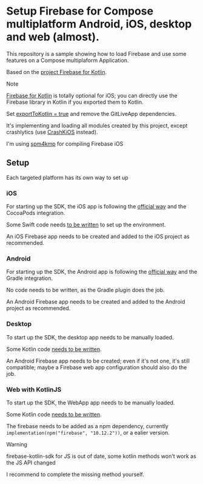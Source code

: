 # Setup Firebase for Compose multiplatform Android, iOS, desktop and web (almost).

This repository is a sample showing how to load Firebase and use some features on a Compose multiplaform Application.

Based on the [project Firebase for Kotlin](https://github.com/GitLiveApp/firebase-kotlin-sdk).


> [!NOTE]  
> [Firebase for Kotlin](https://github.com/GitLiveApp/firebase-kotlin-sdk) is totally optional for iOS; you can directly use the Firebase library in Kotlin if you exported them to Kotlin.
>
>  Set [exportToKotlin = true](https://github.com/frankois944/FirebaseKmpDemo/blob/505fd0bf45b131621049d4f3489f150721e74bdd/composeApp/build.gradle.kts#L199C17-L204C19) and remove the GitLiveApp dependencies.


It's implementing and loading all modules created by this project, except crashlytics (use [CrashKiOS](https://github.com/touchlab/CrashKiOS) instead).

I'm using [spm4kmp](https://github.com/frankois944/spm4Kmp) for compiling Firebase iOS

## Setup

Each targeted platform has its own way to set up

### iOS

For starting up the SDK, the iOS app is following the [official way](https://firebase.google.com/docs/ios/setup) and the CocoaPods integration.

Some Swift code needs [to be written](https://github.com/frankois944/FirebaseKmpDemo/blob/main/iosApp/iosApp/iOSApp.swift) to set up the environment.

An iOS Firebase app needs to be created and added to the iOS project as recommended.

### Android

For starting up the SDK, the Android app is following the [official way](https://firebase.google.com/docs/android/setup) and the Gradle integration.

No code needs to be written, as the Gradle plugin does the job.

An Android Firebase app needs to be created and added to the Android project as recommended.

### Desktop

To start up the SDK, the desktop app needs to be manually loaded.

Some Kotlin code [needs to be written](https://github.com/frankois944/FirebaseKmpDemo/blob/main/composeApp/src/desktopMain/kotlin/fr/francoisdabonot/firebasekmpdemo/main.kt).

An Android Firebase app needs to be created; even if it's not one, it's still compatible; maybe a Firebase web app configuration should also do the job.

### Web with KotlinJS

To start up the SDK, the WebApp app needs to be manually loaded.

Some Kotlin code [needs to be written](https://github.com/frankois944/FirebaseKmpDemo/blob/main/webApp/src/jsMain/kotlin/com/example/App.kt).

The firebase needs to be added as a npm dependency, currently `implementation(npm("firebase", "10.12.2"))`, or a ealier version.

> [!WARNING]  
> firebase-kotlin-sdk for JS is out of date, some kotlin methods won't work as the JS API changed
> 
> I recommend to complete the missing method yourself.
